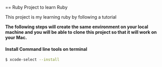 == Ruby Project to learn Ruby

This project is my learning ruby by following a tutorial

**The following steps will create the same environment on your local machine and you will be able to clone this project so that it will work on your Mac.**

#### Install Command line tools on terminal

```sh
$ xcode-select --install
```
